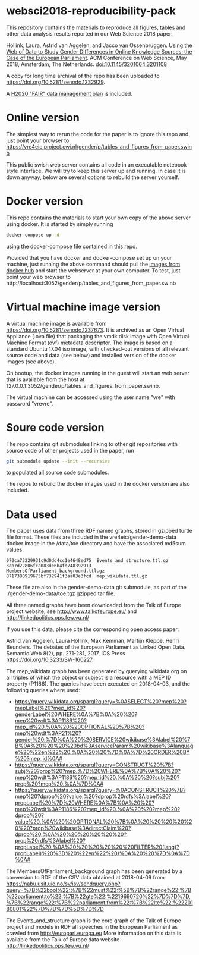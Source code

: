 # websci2018-reproducibility-pack
This repository contains the materials to reproduce all figures, tables and other data analysis results reported in our Web Science 2018 paper: 

Hollink, Laura, Astrid van Aggelen, and Jacco van Ossenbruggen. 
[Using the Web of Data to Study Gender Differences in Online Knowledge Sources: the Case of the European Parliament](https://ir.cwi.nl/pub/27616). 
ACM Conference on Web Science, May 2018, Amsterdam, The Netherlands. 
[doi:10.1145/3201064.3201108](https://doi.org/10.1145/3201064.3201108)

A copy for long time archival of the repo has been uploaded to https://doi.org/10.5281/zenodo.1232929.

A [H2020 "FAIR" data management plan](data-management-plan.md) is included.

# Online version
The simplest way to rerun the code for the paper is to ignore this repo and just point your browser to https://vre4eic.project.cwi.nl/gender/p/tables_and_figures_from_paper.swinb

This public swish web server contains all code in an executable notebook style interface. We will try to keep this server up and running. In case it is down anyway, below are several options to rebuild the server yourself.

# Docker version
This repo contains the materials to start your own copy of the above server using docker. It is started by simply running 

```bash
docker-compose up -d
``` 
using the [docker-compose](docker-compose.yml) file contained in this repo. 

Provided that you have docker and docker-compose set up on your machine, just running the above command should pull the [images from docker hub](https://hub.docker.com/u/vre4eic/) and start the webserver at your own computer. To test, just point your web browser to http://localhost:3052/gender/p/tables_and_figures_from_paper.swinb

# Virtual machine image version
A virtual machine image is available from https://doi.org/10.5281/zenodo.1237673. It is archived as an Open Virtual Appliance (.ova file) that packaging the vmdk disk image with Open Virtual Machine Format (ovf) metadata descriptor. The image is based on a standard Ubuntu 17.04 iso image, with checked-out versions of all relevant source code and data (see below) and installed version of the docker images (see above).

On bootup, the docker images running in the guest will start an web server that is available from the host at 127.0.0.1:3052/gender/p/tables_and_figures_from_paper.swinb.

The virtual machine can be accessed using the user name "vre" with password "vrevre".

# Soure code version
The repo contains git submodules linking to other git repositories with source code of other projects used in the paper, run
```bash
git submodule update --init --recursive
```
to populated all source code submodules. 

The repos to rebuild the docker images used in the docker version are also included.

# Data used
The paper uses data from three RDF named graphs, stored in gzipped turtle file format. These files are included in the vre4eic/gender-demo-data docker image in the /data/toe directory and have the associated md5sum values: 
```
070ca73229931c9d0dd4cc1e4648ed75  Events_and_structure.ttl.gz
3ab7d22806fca083de6b4fd748392913  MembersOfParliament_background.ttl.gz
8717380919675bf732941f3aa03e3fcd  mep_wikidata.ttl.gz
```

These file are also in the gender-demo-data git submodule, as part of the ./gender-demo-data/toe.tgz gzipped tar file.

All three named graphs have been downloaded from the Talk of Europe project website, see http://www.talkofeurope.eu/ and http://linkedpolitics.ops.few.vu.nl/

If you use this data, please cite the corresponding open access paper:

Astrid van Aggelen, Laura Hollink, Max Kemman, Martijn Kleppe, Henri Beunders. The debates of the European Parliament as Linked Open Data. Semantic Web 8(2), pp. 271-281, 2017, IOS Press
https://doi.org/10.3233/SW-160227.

The mep\_wikidata graph has been generated by querying wikidata.org on all triples of which the object or subject is a resource with a MEP ID property (P1186).
The queries have been executed on 2018-04-03, and the following queries where used:
* https://query.wikidata.org/sparql?query=%0ASELECT%20?mep%20?mepLabel%20?mep_id%20?genderLabel%20WHERE%0A%7B%0A%20%20?mep%20wdt%3AP1186%20?mep_id%20.%0A%20%20OPTIONAL%20%7B%20?mep%20wdt%3AP21%20?gender%20.%7D%0A%20%20SERVICE%20wikibase%3Alabel%20%7B%0A%20%20%20%20bd%3AserviceParam%20wikibase%3Alanguage%20%22en%22%20.%0A%20%20%7D%0A%7D%20ORDER%20BY%20?mep_id%0A#
* https://query.wikidata.org/sparql?query=CONSTRUCT%20%7B?subj%20?prop%20?mep.%7D%20WHERE%0A%7B%0A%20%20?mep%20wdt%3AP1186%20?mep_id%20.%0A%20%20?subj%20?prop%20?mep%20.%0A%7D%0A#
* https://query.wikidata.org/sparql?query=%0ACONSTRUCT%20%7B?mep%20?dprop%20?value.%20?dprop%20rdfs%3Alabel%20?propLabel%20%7D%20WHERE%0A%7B%0A%20%20?mep%20wdt%3AP1186%20?mep_id%20.%0A%20%20?mep%20?dprop%20?value%20.%0A%20%20OPTIONAL%20%7B%0A%20%20%20%20%20%20?prop%20wikibase%3AdirectClaim%20?dprop%20.%0A%20%20%20%20%20%20?prop%20rdfs%3Alabel%20?propLabel%20.%0A%20%20%20%20%20%20FILTER%20(lang(?propLabel)%20%3D%20%22en%22%20)%0A%20%20%7D%0A%7D%0A#

The MembersOfParliament\_background graph has been generated by a conversion to RDF of the CSV data obtained at 2018-04-09 from https://nabu.usit.uio.no/sv/isv/sendquery.php?query=%7B%22bool%22:%7B%22must%22:%5B%7B%22range%22:%7B%22parliament.to%22:%7B%22gte%22:%2219690720%22%7D%7D%7D,%7B%22range%22:%7B%22parliament.from%22:%7B%22lte%22:%2220180801%22%7D%7D%7D%5D%7D%7D

The Events\_and\_structure graph is the core graph of the Talk of Europe project and models in RDF all speeches in the European Parliament as crawled from http://europarl.europa.eu
More information on this data is available from the Talk of Europe data website http://linkedpolitics.ops.few.vu.nl/
